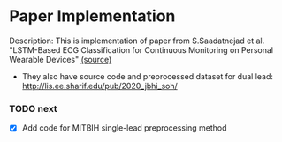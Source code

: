 # Paper Implementation
Description: This is implementation of paper from S.Saadatnejad et al. "LSTM-Based ECG Classification for Continuous Monitoring on Personal Wearable Devices" [(source)](https://ieeexplore.ieee.org/abstract/document/8691755)
  * They also have source code and preprocessed dataset for dual lead: http://lis.ee.sharif.edu/pub/2020_jbhi_soh/
  
### TODO next
- [x] Add code for MITBIH single-lead preprocessing method
